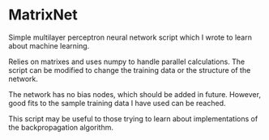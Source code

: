 # MatrixNet
Simple multilayer perceptron neural network script which I wrote to learn about machine learning.

Relies on matrixes and uses numpy to handle parallel calculations. The script can be modified to change the training data or the structure of the network. 

The network has no bias nodes, which should be added in future. However, good fits to the sample training data I have used can be reached.

This script may be useful to those trying to learn about implementations of the backpropagation algorithm.
